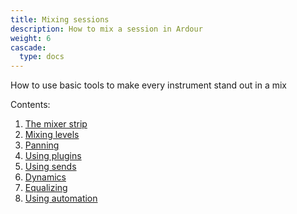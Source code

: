 ```yaml
---
title: Mixing sessions
description: How to mix a session in Ardour
weight: 6
cascade:
  type: docs
---
```


How to use basic tools to make every instrument stand out in a mix

Contents:

1. [The mixer strip](the-mixer-strip/)
2. [Mixing levels](mixing-levels/)
3. [Panning](panning/)
4. [Using plugins](using-plugins/)
5. [Using sends](using-sends/)
6. [Dynamics](dynamics/)
7. [Equalizing](equalizing/)
8. [Using automation](using-automation/)